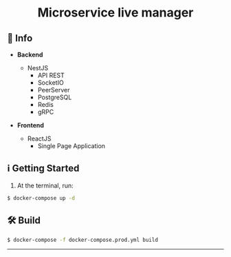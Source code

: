 <h1 align="center">
  Microservice live manager
</h1>

## :memo: Info
  - **Backend**
    - NestJS
      * API REST
      * SocketIO
      * PeerServer
      * PostgreSQL
      * Redis
      * gRPC

  - **Frontend**
    - ReactJS
      * Single Page Application

## :information_source: Getting Started

1. At the terminal, run:

```bash
$ docker-compose up -d
```

## :hammer_and_wrench: Build

```bash
$ docker-compose -f docker-compose.prod.yml build
```
---